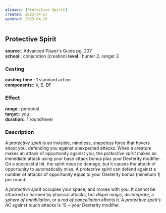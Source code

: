 ```yaml
---
aliases: [Protective Spirit]
created: 2023-04-27
updated: 2023-04-28
---
```


## Protective Spirit

**source**:: Advanced Player's Guide pg. 237  
**school**:: conjuration (creation)
**level**:: hunter 2, ranger 2

### Casting

**casting-time**:: 1 standard action  
**components**:: V, S, DF

### Effect

**range**:: personal  
**target**:: you  
**duration**:: 1 round/level

### Description

A *protective spirit* is an invisible, mindless, shapeless force that hovers about you, defending you against unexpected attacks. When a creature makes an attack of opportunity against you, the *protective spirit* makes an immediate attack using your base attack bonus plus your Dexterity modifier. On a successful hit, the spirit does no damage, but it causes the attack of opportunity to automatically miss. A *protective spirit* can defend against a number of attacks of opportunity equal to your Dexterity bonus (minimum 1) per round.  
  
A *protective spirit* occupies your space, and moves with you. It cannot be attacked or harmed by physical attacks, but *dispel magic*, *disintegrate*, a *sphere of annihilation*, or a *rod of cancellation* affects it. A *protective spirit’s* AC against touch attacks is 10 + your Dexterity modifier.
